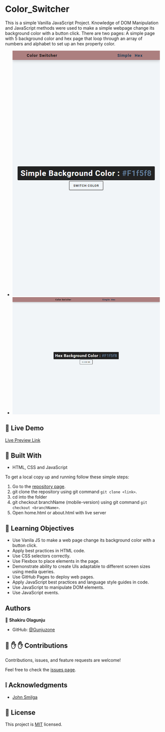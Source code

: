 # Color_Switcher

This is a simple Vanilla JavaScript Project. Knowledge of DOM Manipulation and JavaScript methods were used to make a simple webpage change its background color with a button click.
There are two pages: A simple page with 5 background color and hex page that loop through an array of numbers and alphabet to set up an hex property color.

- ![screenshot](./Assets/simple.png)
- ![screenshot](./Assets/hex.png)

## :red_circle: Live Demo

[Live Preview Link](https://gunjuzone.github.io/Color_Switcher/)

## :hammer: Built With

- HTML, CSS and JavaScript

To get a local copy up and running follow these simple steps:

1. Go to the [repository page](https://github.com/Gunjuzone/Color_Switcher/tree/development_branch).
2. git clone the repository using git command `git clone <link>`.
3. cd into the folder
4. git checkout branchName (mobile-version) using git command `git checkout <branchName>`.
5. Open home.html or about.html with live server

## :blue_book: Learning Objectives

- Use Vanila JS to make a web page change its background color with a button click.
- Apply best practices in HTML code.
- Use CSS selectors correctly.
- Use Flexbox to place elements in the page.
- Demonstrate ability to create UIs adaptable to different screen sizes using media queries.
- Use GitHub Pages to deploy web pages.
- Apply JavaScript best practices and language style guides in code.
- Use JavaScript to manipulate DOM elements.
- Use JavaScript events.

## Authors

👤 **Shakiru Olagunju**

- GitHub: [@Gunjuzone](https://github.com/Gunjuzone)

## 🤝 :raised_hand: :raised_hand: Contributions

Contributions, issues, and feature requests are welcome!

Feel free to check the [issues page](https://github.com/Gunjuzone/Color_Switcher/issues).

## :grey_exclamation: Acknowledgments

- [John Smilga](https://www.johnsmilga.com/)

## 📝 License

This project is [MIT](LICENSE) licensed.
